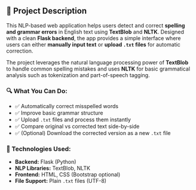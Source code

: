 ## 📝 Project Description

This NLP-based web application helps users detect and correct **spelling and grammar errors** in English text using **TextBlob** and **NLTK**. Designed with a clean **Flask backend**, the app provides a simple interface where users can either **manually input text** or **upload `.txt` files** for automatic correction.

The project leverages the natural language processing power of **TextBlob** to handle common spelling mistakes and uses **NLTK** for basic grammatical analysis such as tokenization and part-of-speech tagging.

### 🔍 What You Can Do:
- ✅ Automatically correct misspelled words
- ✅ Improve basic grammar structure
- ✅ Upload `.txt` files and process them instantly
- ✅ Compare original vs corrected text side-by-side
- ✅ (Optional) Download the corrected version as a new `.txt` file

### 🧠 Technologies Used:
- **Backend:** Flask (Python)
- **NLP Libraries:** TextBlob, NLTK
- **Frontend:** HTML, CSS (Bootstrap optional)
- **File Support:** Plain `.txt` files (UTF-8)
